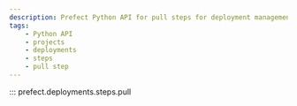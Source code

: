 ```yaml
---
description: Prefect Python API for pull steps for deployment management.
tags:
    - Python API
    - projects
    - deployments
    - steps
    - pull step
---
```


::: prefect.deployments.steps.pull